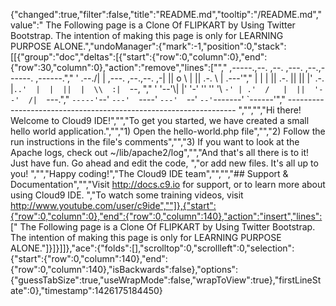 {"changed":true,"filter":false,"title":"README.md","tooltip":"/README.md","value":" The Following page is a Clone Of FLIPKART by Using Twitter Bootstrap. The intention of making this page is only for LEARNING PURPOSE ALONE.","undoManager":{"mark":-1,"position":0,"stack":[[{"group":"doc","deltas":[{"start":{"row":0,"column":0},"end":{"row":30,"column":0},"action":"remove","lines":["","     ,-----.,--.                  ,--. ,---.   ,--.,------.  ,------.","    '  .--./|  | ,---. ,--.,--. ,-|  || o   \\  |  ||  .-.  \\ |  .---'","    |  |    |  || .-. ||  ||  |' .-. |`..'  |  |  ||  |  \\  :|  `--, ","    '  '--'\\|  |' '-' ''  ''  '\\ `-' | .'  /   |  ||  '--'  /|  `---.","     `-----'`--' `---'  `----'  `---'  `--'    `--'`-------' `------'","    ----------------------------------------------------------------- ","","","Hi there! Welcome to Cloud9 IDE!","","To get you started, we have created a small hello world application.","","1) Open the hello-world.php file","","2) Follow the run instructions in the file's comments","","3) If you want to look at the Apache logs, check out ~/lib/apache2/log","","And that's all there is to it! Just have fun. Go ahead and edit the code, ","or add new files. It's all up to you! ","","Happy coding!","The Cloud9 IDE team","","","## Support & Documentation","","Visit http://docs.c9.io for support, or to learn more about using Cloud9 IDE. ","To watch some training videos, visit http://www.youtube.com/user/c9ide",""]},{"start":{"row":0,"column":0},"end":{"row":0,"column":140},"action":"insert","lines":[" The Following page is a Clone Of FLIPKART by Using Twitter Bootstrap. The intention of making this page is only for LEARNING PURPOSE ALONE."]}]}]]},"ace":{"folds":[],"scrolltop":0,"scrollleft":0,"selection":{"start":{"row":0,"column":140},"end":{"row":0,"column":140},"isBackwards":false},"options":{"guessTabSize":true,"useWrapMode":false,"wrapToView":true},"firstLineState":0},"timestamp":1426175184450}